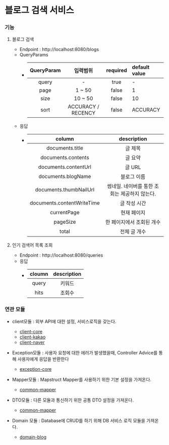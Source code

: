# 블로그 검색 서비스

### 기능
1. 블로그 검색
    - Endpoint : http://localhost:8080/blogs
    - QueryParams
        - | QueryParam | 입력범위 | required | default value |
          |:----:|:--------:|:-------------:|:----|
          | query      |  -   |    true     |       -       |
          | page          |  1 ~ 50  |    false     |       1       |
          | size          |  10 ~ 50  |    false     |       10       |
          | sort          |  ACCURACY / RECENCY  |    false     |       ACCURACY       |
    - 응답 
      - |  column     | description |
        |:---------:|:--------:|
        | documents.title        |   글 제목    |
        | documents.contents        |   글 요약    |
        | documents.contentUrl        |   글 URL    |
        | documents.blogName        |   블로그 이름    |
        | documents.thumbNailUrl        |  썸네일. 네이버를 통한 조회는 제공하지 않는다.    |
        | documents.contentWriteTime        |  글 작성 시간    |
        | currentPage        |  현재 페이지    |
        | pageSize        |  한 페이지에서 조회된 개수    |
        | total        |  전체 글 개수    |

2. 인기 검색어 목록 조회
   - Endpoint : http://localhost:8080/queries
   - 응답
     - | cloumn | description |
       |:---------:|:--------:|
       | query  |   키워드    |
       | hits      |   조회수    |

### 연관 모듈 
- client모듈 : 외부 API에 대한 설정, 서비스로직을 갖는다. 
  - [client-core](https://github.com/jhsong2580/subject/blob/main/client/client-core/README.md)
  - [client-kakao](https://github.com/jhsong2580/subject/blob/main/client/client-kakao/README.md)
  - [client-naver](https://github.com/jhsong2580/subject/blob/main/client/client-naver/README.md)

- Exception모듈 : 사용자 요청에 대한 에러가 발생했을때, Controller Advice를 통해 사용자에게 응답을 반환한다 
  - [exception-core](https://github.com/jhsong2580/subject/blob/main/exception-core/README.md)

- Mapper모듈 : Mapstruct Mapper를 사용하기 위한 기본 설정을 가져온다.
  - [common-mapper](https://github.com/jhsong2580/subject/blob/main/common/common-mapper/README.md)

- DTO모듈 : 다른 모듈과 통신하기 위한 공통 DTO 설정을 가져온다. 
  - [common-mapper](https://github.com/jhsong2580/subject/blob/main/core-dto/README.md)

- Domain 모듈 : Database에 CRUD를 하기 위해 DB 서비스 로직 모듈을 가져온다. 
  - [domain-blog](https://github.com/jhsong2580/subject/blob/main/domain-blog/README.md)